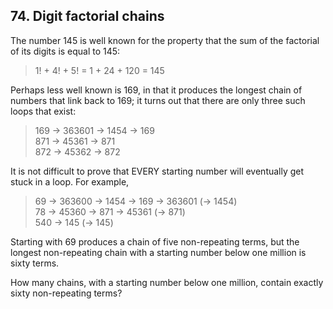 ## 74. Digit factorial chains

The number 145 is well known for the property that the sum of the factorial of its digits is equal to 145:

> 1! + 4! + 5! = 1 + 24 + 120 = 145

Perhaps less well known is 169, in that it produces the longest chain of numbers that link back to 169; it turns out that there are only three such loops that exist:

> 169 &rarr; 363601 &rarr; 1454 &rarr; 169<br>
> 871 &rarr; 45361 &rarr; 871<br>
> 872 &rarr; 45362 &rarr; 872

It is not difficult to prove that EVERY starting number will eventually get stuck in a loop. For example,

> 69 &rarr; 363600 &rarr; 1454 &rarr; 169 &rarr; 363601 (&rarr; 1454)<br>
> 78 &rarr; 45360 &rarr; 871 &rarr; 45361 (&rarr; 871)<br>
> 540 &rarr; 145 (&rarr; 145)

Starting with 69 produces a chain of five non-repeating terms, but the longest non-repeating chain with a starting number below one million is sixty terms.

How many chains, with a starting number below one million, contain exactly sixty non-repeating terms?
